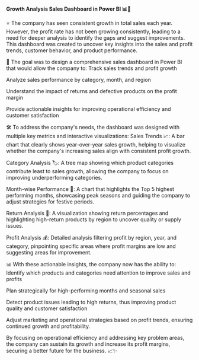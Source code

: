 **Growth Analysis Sales Dashboard in Power BI 📊💼**

⭐ The company has seen consistent growth in total sales each year. However, the profit rate has not been growing consistently, leading to a need for deeper analysis to identify the gaps and suggest improvements. This dashboard was created to uncover key insights into the sales and profit trends, customer behavior, and product performance.

🎯 The goal was to design a comprehensive sales dashboard in Power BI that would allow the company to:
Track sales trends and profit growth

Analyze sales performance by category, month, and region

Understand the impact of returns and defective products on the profit margin

Provide actionable insights for improving operational efficiency and customer satisfaction

🛠️ To address the company's needs, the dashboard was designed with multiple key metrics and interactive visualizations:
Sales Trends 📈: A bar chart that clearly shows year-over-year sales growth, helping to visualize whether the company's increasing sales align with consistent profit growth.

Category Analysis 🏷️: A tree map showing which product categories contribute least to sales growth, allowing the company to focus on improving underperforming categories.

Month-wise Performance 📅: A chart that highlights the Top 5 highest performing months, showcasing peak seasons and guiding the company to adjust strategies for festive periods.

Return Analysis 🔄: A visualization showing return percentages and highlighting high-return products by region to uncover quality or supply issues.

Profit Analysis 💰: Detailed analysis filtering profit by region, year, and category, pinpointing specific areas where profit margins are low and suggesting areas for improvement.

📊 With these actionable insights, the company now has the ability to:
Identify which products and categories need attention to improve sales and profits

Plan strategically for high-performing months and seasonal sales

Detect product issues leading to high returns, thus improving product quality and customer satisfaction

Adjust marketing and operational strategies based on profit trends, ensuring continued growth and profitability.

By focusing on operational efficiency and addressing key problem areas, the company can sustain its growth and increase its profit margins, securing a better future for the business. 📈✨
